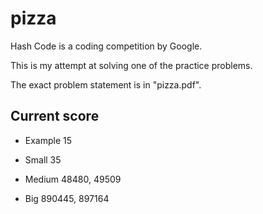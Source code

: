 # pizza
Hash Code is a coding competition by Google.

This is my attempt at solving one of the practice problems.

The exact problem statement is in "pizza.pdf".

Current score
-------------

- Example 15

- Small 35

- Medium 48480, 49509 

- Big 890445, 897164 
